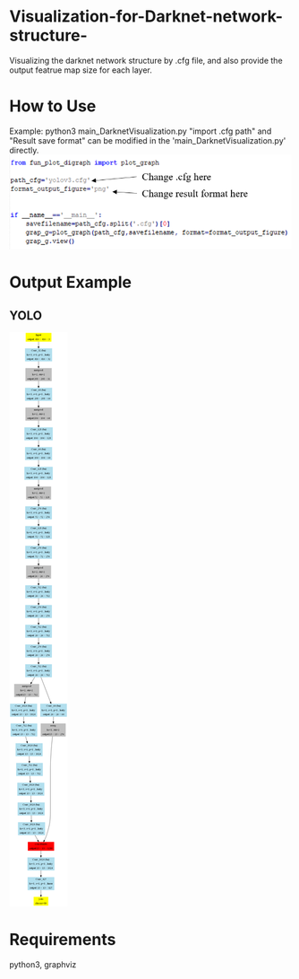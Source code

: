 # Visualization-for-Darknet-network-structure-

Visualizing the darknet network structure by .cfg file, and also provide the output featrue map size for each layer.

# How to Use
Example: python3 main_DarknetVisualization.py 
"import .cfg path" and "Result save format" can be modified in the 'main_DarknetVisualization.py' directly.
![alt tag](https://github.com/TommyHuang821/Visualization-for-Darknet-network-structure-/blob/master/fig/de1.png)

# Output Example
## YOLO 

![alt tag](https://github.com/TommyHuang821/Visualization-for-Darknet-network-structure-/blob/master/yolo.gv.png)


# Requirements
python3, graphviz
